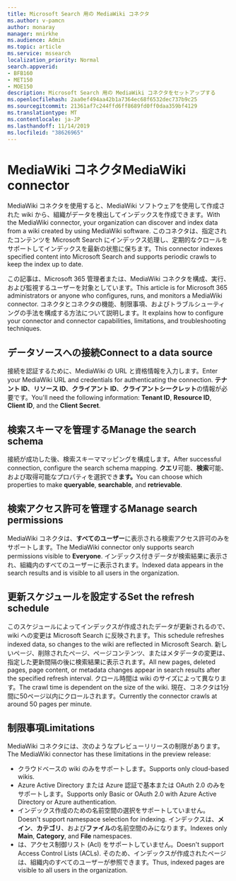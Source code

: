 ```yaml
---
title: Microsoft Search 用の MediaWiki コネクタ
ms.author: v-pamcn
author: monaray
manager: mnirkhe
ms.audience: Admin
ms.topic: article
ms.service: mssearch
localization_priority: Normal
search.appverid:
- BFB160
- MET150
- MOE150
description: Microsoft Search 用の MediaWiki コネクタをセットアップする
ms.openlocfilehash: 2aa0ef494aa42b1a7364ec68f6532dec737b9c25
ms.sourcegitcommit: 21361af7c244ffd6ff8689fd0ff0daa359bf4129
ms.translationtype: MT
ms.contentlocale: ja-JP
ms.lasthandoff: 11/14/2019
ms.locfileid: "38626965"
---
```

# <a name="mediawiki-connector"></a><span data-ttu-id="68577-103">MediaWiki コネクタ</span><span class="sxs-lookup"><span data-stu-id="68577-103">MediaWiki connector</span></span>

<span data-ttu-id="68577-104">MediaWiki コネクタを使用すると、MediaWiki ソフトウェアを使用して作成された wiki から、組織がデータを検出してインデックスを作成できます。</span><span class="sxs-lookup"><span data-stu-id="68577-104">With the MediaWiki connector, your organization can discover and index data from a wiki created by using MediaWiki software.</span></span> <span data-ttu-id="68577-105">このコネクタは、指定されたコンテンツを Microsoft Search にインデックス処理し、定期的なクロールをサポートしてインデックスを最新の状態に保ちます。</span><span class="sxs-lookup"><span data-stu-id="68577-105">This connector indexes specified content into Microsoft Search and supports periodic crawls to keep the index up to date.</span></span>

<span data-ttu-id="68577-106">この記事は、Microsoft 365 管理者または、MediaWiki コネクタを構成、実行、および監視するユーザーを対象としています。</span><span class="sxs-lookup"><span data-stu-id="68577-106">This article is for Microsoft 365 administrators or anyone who configures, runs, and monitors a MediaWiki connector.</span></span> <span data-ttu-id="68577-107">コネクタとコネクタの機能、制限事項、およびトラブルシューティングの手法を構成する方法について説明します。</span><span class="sxs-lookup"><span data-stu-id="68577-107">It explains how to configure your connector and connector capabilities, limitations, and troubleshooting techniques.</span></span>

## <a name="connect-to-a-data-source"></a><span data-ttu-id="68577-108">データソースへの接続</span><span class="sxs-lookup"><span data-stu-id="68577-108">Connect to a data source</span></span>
<span data-ttu-id="68577-109">接続を認証するために、MediaWiki の URL と資格情報を入力します。</span><span class="sxs-lookup"><span data-stu-id="68577-109">Enter your MediaWiki URL and credentials for authenticating the connection.</span></span> <span data-ttu-id="68577-110">**テナント ID**、**リソース ID**、**クライアント ID**、**クライアントシークレット**の情報が必要です。</span><span class="sxs-lookup"><span data-stu-id="68577-110">You'll need the following information: **Tenant ID**, **Resource ID**, **Client ID**, and the **Client Secret**.</span></span>

## <a name="manage-the-search-schema"></a><span data-ttu-id="68577-111">検索スキーマを管理する</span><span class="sxs-lookup"><span data-stu-id="68577-111">Manage the search schema</span></span>
<span data-ttu-id="68577-112">接続が成功した後、検索スキーママッピングを構成します。</span><span class="sxs-lookup"><span data-stu-id="68577-112">After successful connection, configure the search schema mapping.</span></span> <span data-ttu-id="68577-113">**クエリ**可能、**検索**可能、および取得可能なプロパティを選択でき**ます。**</span><span class="sxs-lookup"><span data-stu-id="68577-113">You can choose which properties to make **queryable**, **searchable**, and **retrievable**.</span></span>

## <a name="manage-search-permissions"></a><span data-ttu-id="68577-114">検索アクセス許可を管理する</span><span class="sxs-lookup"><span data-stu-id="68577-114">Manage search permissions</span></span>
<span data-ttu-id="68577-115">MediaWiki コネクタは、**すべてのユーザー**に表示される検索アクセス許可のみをサポートします。</span><span class="sxs-lookup"><span data-stu-id="68577-115">The MediaWiki connector only supports search permissions visible to **Everyone**.</span></span> <span data-ttu-id="68577-116">インデックス付きデータが検索結果に表示され、組織内のすべてのユーザーに表示されます。</span><span class="sxs-lookup"><span data-stu-id="68577-116">Indexed data appears in the search results and is visible to all users in the organization.</span></span>

## <a name="set-the-refresh-schedule"></a><span data-ttu-id="68577-117">更新スケジュールを設定する</span><span class="sxs-lookup"><span data-stu-id="68577-117">Set the refresh schedule</span></span> 
<span data-ttu-id="68577-118">このスケジュールによってインデックスが作成されたデータが更新されるので、wiki への変更は Microsoft Search に反映されます。</span><span class="sxs-lookup"><span data-stu-id="68577-118">This schedule refreshes indexed data, so changes to the wiki are reflected in Microsoft Search.</span></span> <span data-ttu-id="68577-119">新しいページ、削除されたページ、ページコンテンツ、またはメタデータの変更は、指定した更新間隔の後に検索結果に表示されます。</span><span class="sxs-lookup"><span data-stu-id="68577-119">All new pages, deleted pages, page content, or metadata changes appear in search results after the specified refresh interval.</span></span> <span data-ttu-id="68577-120">クロール時間は wiki のサイズによって異なります。</span><span class="sxs-lookup"><span data-stu-id="68577-120">The crawl time is dependent on the size of the wiki.</span></span> <span data-ttu-id="68577-121">現在、コネクタは1分間に50ページ以内にクロールされます。</span><span class="sxs-lookup"><span data-stu-id="68577-121">Currently the connector crawls at around 50 pages per minute.</span></span>

## <a name="limitations"></a><span data-ttu-id="68577-122">制限事項</span><span class="sxs-lookup"><span data-stu-id="68577-122">Limitations</span></span> 
<span data-ttu-id="68577-123">MediaWiki コネクタには、次のようなプレビューリリースの制限があります。</span><span class="sxs-lookup"><span data-stu-id="68577-123">The MediaWiki connector has these limitations in the preview release:</span></span>
* <span data-ttu-id="68577-124">クラウドベースの wiki のみをサポートします。</span><span class="sxs-lookup"><span data-stu-id="68577-124">Supports only cloud-based wikis.</span></span>
* <span data-ttu-id="68577-125">Azure Active Directory または Azure 認証で基本または OAuth 2.0 のみをサポートします。</span><span class="sxs-lookup"><span data-stu-id="68577-125">Supports only Basic or OAuth 2.0 with Azure Active Directory or Azure authentication.</span></span>
* <span data-ttu-id="68577-126">インデックス作成のための名前空間の選択をサポートしていません。</span><span class="sxs-lookup"><span data-stu-id="68577-126">Doesn't support namespace selection for indexing.</span></span> <span data-ttu-id="68577-127">インデックスは、**メイン**、**カテゴリ**、および**ファイル**の名前空間のみになります。</span><span class="sxs-lookup"><span data-stu-id="68577-127">Indexes only **Main**, **Category**, and **File** namespaces.</span></span>
* <span data-ttu-id="68577-128">は、アクセス制御リスト (Acl) をサポートしていません。</span><span class="sxs-lookup"><span data-stu-id="68577-128">Doesn't support Access Control Lists (ACLs).</span></span> <span data-ttu-id="68577-129">そのため、インデックスが作成されたページは、組織内のすべてのユーザーが参照できます。</span><span class="sxs-lookup"><span data-stu-id="68577-129">Thus, indexed pages are visible to all users in the organization.</span></span>
